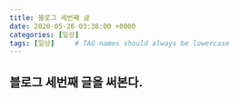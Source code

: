 ```yaml
---
title: 블로그 세번째 글
date: 2020-05-26 03:38:00 +0000
categories: [일상]
tags: [일상]     # TAG names should always be lowercase
---
```


## 블로그 세번째 글을 써본다.

